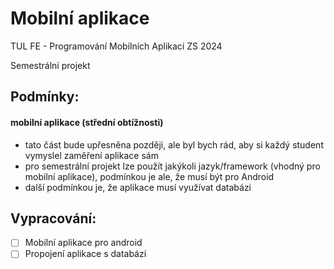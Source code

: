 # Mobilní aplikace
TUL FE - Programování Mobilních Aplikací ZS 2024

Semestrální projekt

## Podmínky:
#### mobilní aplikace (střední obtížnosti)
- tato část bude upřesněna později, ale byl bych rád, aby si každý student vymyslel zaměření aplikace sám
- pro semestrální projekt lze použít jakýkoli jazyk/framework (vhodný pro mobilní aplikace), podmínkou je ale, že musí být pro Android 
- další podmínkou je, že aplikace musí využívat databázi

## Vypracování:
- [ ] Mobilní aplikace pro android
- [ ] Propojení aplikace s databází
